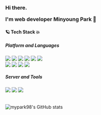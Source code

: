<h3>Hi there.   
  
  
   I'm web developer Minyoung Park 🚀
</h3>

<!--
**mypark98/mypark98** is a ✨ _special_ ✨ repository because its `README.md` (this file) appears on your GitHub profile.

Here are some ideas to get you started:
- 👋
- 🔭 I’m currently working on ...
- 🌱 I’m currently learning ...
- 👯 I’m looking to collaborate on ...
- 🤔 I’m looking for help with ...
- 💬 Ask me about ...
- 📫 How to reach me: ...
- 😄 Pronouns: ...
- ⚡ Fun fact: ...
-->

<!--
[![Hits](https://hits.seeyoufarm.com/api/count/incr/badge.svg?url=https%3A%2F%2Fgithub.com%2Fmypark98&count_bg=%23F1CCD3&title_bg=%23A7BFDF&icon=tui.svg&icon_color=%23FFFFFF&title=hits&edge_flat=false)](https://hits.seeyoufarm.com)
-->





#### 🪐 Tech Stack 💥
##### Platform and Languages

<div>
  <img src="https://img.shields.io/badge/Web-036CB5?style=flat-square&logo=WebMoney&logoColor=white"/>
  <img src="https://img.shields.io/badge/Spring-6DB33F?style=flat-square&logo=Spring&logoColor=white"/>
  <img src="https://img.shields.io/badge/Java-007396?style=flat-square&logo=Java&logoColor=white"/>
  <img src="https://img.shields.io/badge/Oracle-F80000?style=flat-square&logo=Oracle&logoColor=white"/>
  <img src="https://img.shields.io/badge/JavaScript-F7DF1E?style=flat-square&logo=JavaScript&logoColor=white"/>
  <img src="https://img.shields.io/badge/JSP-F43059?style=flat-square&logo=&logoColor=white"/>
</div>  
<div>  
  <img src="https://img.shields.io/badge/HTML5-E34F26?style=flat-square&logo=HTML5&logoColor=white"/>
  <img src="https://img.shields.io/badge/CSS-1572B6?style=flat-square&logo=CSS3&logoColor=white"/>
  <img src="https://img.shields.io/badge/Servlet-FF6550?style=flat-square&logo=&logoColor=white"/>
  <img src="https://img.shields.io/badge/eGovFrame-525C86?style=flat-square&logo=Eclipse IDE&logoColor=white"/>
</div>

##### Server and Tools
<div>
  <img src="https://img.shields.io/badge/Apache Tomcat-F8DC75?style=flat-square&logo=Apache Tomcat&logoColor=white"/>
  <img src="https://img.shields.io/badge/Eclipse IDE-525C86?style=flat-square&logo=Eclipse IDE&logoColor=white"/>
<!--  <img src="https://img.shields.io/badge/IntelliJ IDEA-000000?style=flat-square&logo=IntelliJ IDEA&logoColor=white"/> -->
  <img src="https://img.shields.io/badge/Visual Studio Code-007ACC?style=flat-square&logo=Visual Studio Code&logoColor=white"/>
</div>
 　




![mypark98's GitHub stats](https://github-readme-stats.vercel.app/api?username=mypark98&show_icons=true&theme=vue)

<!-- [![Top Langs](https://github-readme-stats.vercel.app/api/top-langs/?username=mypark98&layout=compact&theme=vue&langs_count=5)](https://github.com/anuraghazra/github-readme-stats) -->
